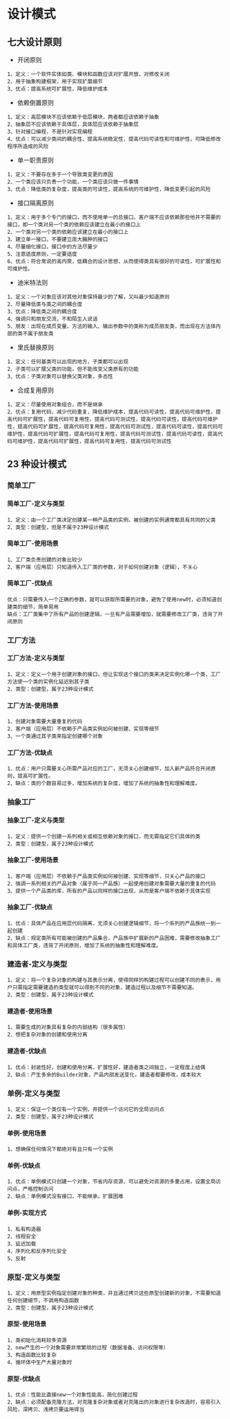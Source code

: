 # 设计模式

## 七大设计原则

- 开闭原则
```text
1、定义：一个软件实体如类、模块和函数应该对扩展开放，对修改关闭
2、用于抽象构建框架，用于实现扩展细节
3、优点：提高系统可扩展性，降低维护成本
``` 

- 依赖倒置原则
```text
1、定义：高层模块不应该依赖于低层模块，两者都应该依赖于抽象
2、抽象层不应该依赖于具体层，具体层应该依赖于抽象层
3、针对接口编程，不是针对实现编程
4、优点：可以减少类间的耦合性、提高系统稳定性，提高代码可读性和可维护性，可降低修改程序所造成的风险
```

- 单一职责原则
```text
1、定义：不要存在多于一个导致类变更的原因
2、一个类应该只负责一个功能，一个类应该只做一件事情
3、优点：降低类的复杂度，提高类的可读性，提高系统的可维护性，降低变更引起的风险
```

- 接口隔离原则
```text
1、定义：用于多个专门的接口，而不使用单一的总接口，客户端不应该依赖那些他并不需要的接口，即一个类对另一个类的依赖应该建立在最小的接口上
2、一个类对另一个类的依赖应该建立在最小的接口上
3、建立单一接口，不要建立庞大臃肿的接口
4、尽量细化接口，接口中的方法尽量少
5、注意适度原则，一定要适度
6、优点：符合常说的高内聚，低耦合的设计思想，从而使得类具有很好的可读性，可扩展性和可维护性。
```

- 迪米特法则
```text
1、定义：一个对象应该对其他对象保持最少的了解，又叫最少知道原则
2、尽量降低类与类之间的耦合度
3、优点：降低类之间的耦合度
4、强调只和朋友交流，不和陌生人说话
5、朋友：出现在成员变量、方法的输入、输出参数中的类称为成员朋友类，而出现在方法体内部的类不属于朋友类
```

- 里氏替换原则
```text
1、定义：任何基类可以出现的地方，子类都可以出现
2、子类可以扩展父类的功能，但不能改变父类原有的功能
3、优点：子类对象可以替换父类对象，多态性
```

- 合成复用原则
```text
1、定义：尽量使用对象组合，而不是继承
2、优点：复用代码，减少代码重复，降低维护成本，提高代码可读性，提高代码可维护性，提高代码可扩展性，提高代码可复用性，提高代码可测试性，提高代码可读性，提高代码可维护性，提高代码可扩展性，提高代码可复用性，提高代码可测试性，提高代码可读性，提高代码可维护性，提高代码可扩展性，提高代码可复用性，提高代码可测试性，提高代码可读性，提高代码可维护性，提高代码可扩展性，提高代码可复用性，提高代码可测试性
```

## 23 种设计模式

### 简单工厂

#### 简单工厂-定义与类型

```text
1、定义：由一个工厂类决定创建某一种产品类的实例，被创建的实例通常都具有共同的父类
2、类型：创建型，但是不属于23种设计模式
```

#### 简单工厂-使用场景
```text
1、工厂类负责创建的对象比较少
2、客户端（应用层）只知道传入工厂类的参数，对于如何创建对象（逻辑），不关心
```

#### 简单工厂-优缺点
```text
优点：只需要传入一个正确的参数，就可以获取所需要的对象，避免了使用new时，必须知道创建类的细节，简单易用
缺点：工厂类集中了所有产品的创建逻辑，一旦有产品需要增加，就需要修改工厂类，违背了开闭原则
```

### 工厂方法

#### 工厂方法-定义与类型
```text
1、定义：定义一个用于创建对象的接口，但让实现这个接口的类来决定实例化哪一个类，工厂方法使一个类的实例化延迟到其子类
2、类型：创建型，属于23种设计模式
```

#### 工厂方法-使用场景
```text
1、创建对象需要大量重复的代码
2、客户端（应用层）不依赖于产品类实例如何被创建、实现等细节
3、一个类通过其子类来指定创建哪个对象
```

#### 工厂方法-优缺点
```text
1、优点：用户只需要关心所需产品对应的工厂，无须关心创建细节，加入新产品符合开闭原则，提高可扩展性。
2、缺点：类的个数容易过多，增加系统的复杂度，增加了系统的抽象性和理解难度。
```

### 抽象工厂

#### 抽象工厂-定义与类型
```text
1、定义：提供一个创建一系列相关或相互依赖对象的接口，而无需指定它们具体的类
2、类型：创建型，属于23种设计模式
```

#### 抽象工厂-使用场景
```text
1、客户端（应用层）不依赖于产品类实例如何被创建、实现等细节，只关心产品的接口
2、强调一系列相关的产品对象（属于同一产品族）一起使用创建对象需要大量的重复的代码
3、提供一个产品类的库，所有的产品以同样的接口出现，从而是客户端不依赖于具体实现
```

#### 抽象工厂-优缺点
```text
1、优点：具体产品在应用层代码隔离，无须关心创建逻辑细节，将一个系列的产品族统一到一起创建
2、缺点：规定类所有可能被创建的产品集合，产品族中扩展新的产品困难，需要修改抽象工厂和具体工厂类，违背了开闭原则，增加了系统的抽象性和理解难度。
```

### 建造者-定义与类型
```text
1、定义：将一个复杂对象的构建与其表示分离，使得同样的构建过程可以创建不同的表示，用户只需指定需要建造的类型就可以得到不同的对象，建造过程以及细节不需要知道。
2、类型：创建型，属于23种设计模式
```

#### 建造者-使用场景
```text
1、需要生成的对象具有复杂的内部结构（很多属性）
2、想把复杂对象的创建和使用分离
```

#### 建造者-优缺点
```text
1、优点：封装性好，创建和使用分离，扩展性好，建造者类之间独立，一定程度上结偶
2、缺点：产生多余的Builder对象，产品内部发送变化，建造者都要修改，成本较大
```

### 单例-定义与类型
```text
1、定义：保证一个类仅有一个实例，并提供一个访问它的全局访问点
2、类型：创建型，属于23种设计模式
```

#### 单例-使用场景
```text
1、想确保任何情况下都绝对有且只有一个实例
```

#### 单例-优缺点
```text
1、优点：单例模式只创建一个对象，节省内存资源，可以避免对资源的多重占用，设置全局访问点，严格控制访问
2、缺点：单例模式没有接口，不能继承，扩展困难
```

#### 单例-实现方式
```text
1、私有构造器
2、线程安全
3、延迟加载
4、序列化和反序列化安全
5、反射
```

### 原型-定义与类型
```text
1、定义：用原型实例指定创建对象的种类，并且通过拷贝这些原型创建新的对象，不需要知道任何创建细节，不调用构造函数
2、类型：创建型，属于23种设计模式
```

#### 原型-使用场景
```text
1、类初始化消耗较多资源
2、new产生的一个对象需要非常繁琐的过程（数据准备、访问权限等）
3、构造函数比较复杂
4、循环体中生产大量对象时
```

#### 原型-优缺点
```text
1、优点：性能比直接new一个对象性能高，简化创建过程
2、缺点：必须配备克隆方法，对克隆复杂对象或者对克隆出的对象进行复杂改造时，容易引入风险，深拷贝、浅拷贝要运用得当
```












